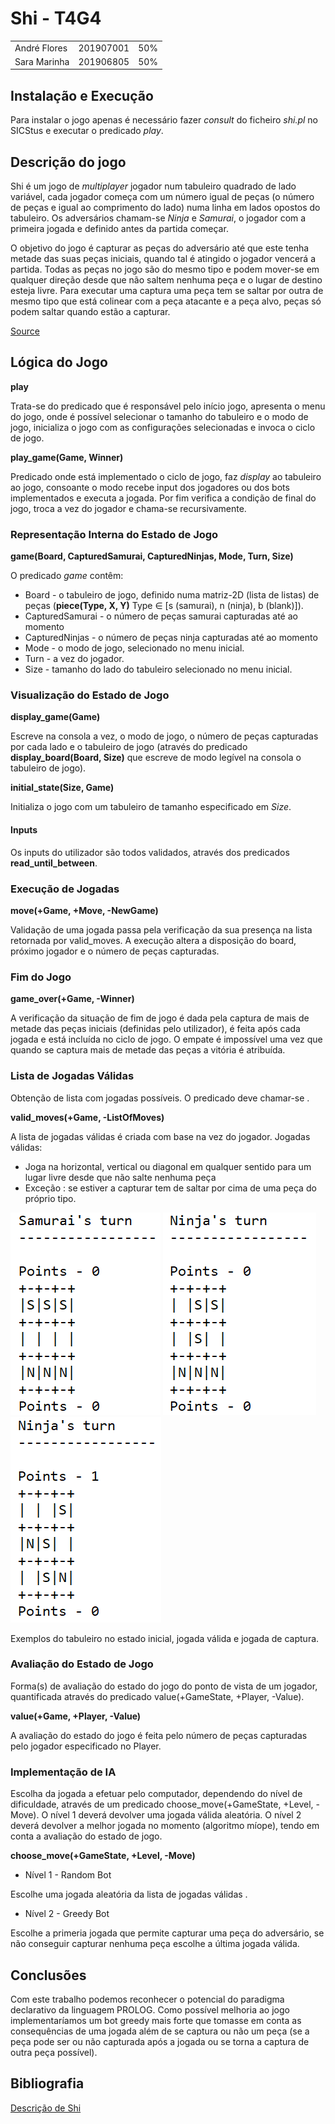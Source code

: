# Shi - T4G4

||||
|-|-|-|
| André Flores | 201907001 | 50% |
| Sara Marinha | 201906805 | 50% |

## Instalação e Execução

Para instalar o jogo apenas é necessário fazer *consult* do ficheiro *shi.pl* no SICStus e executar o predicado *play*.

## Descrição do jogo

<p>Shi é um jogo de <em>multiplayer</em> jogador num tabuleiro quadrado de lado variável, cada jogador começa com um número igual de peças (o número de peças e igual ao comprimento do lado) numa linha em lados opostos do tabuleiro. Os adversários chamam-se <em>Ninja</em> e <em>Samurai</em>, o jogador com a primeira jogada e definido antes da partida começar.</p>
<p>O objetivo do jogo é capturar as peças do adversário até que este tenha metade das suas peças iniciais, quando tal é atingido o jogador vencerá a partida. Todas as peças no jogo são do mesmo tipo e podem mover-se em qualquer direção desde que não saltem nenhuma peça e o lugar de destino esteja livre. Para executar uma captura uma peça tem se saltar por outra de mesmo tipo que está colinear com a peça atacante e a peça alvo, peças só podem saltar quando estão a capturar.</p>
<p><a href=https://boardgamegeek.com/boardgame/319861/shi>Source</a></p>

## Lógica do Jogo

**play**

Trata-se do predicado que é responsável pelo início jogo, apresenta o menu do jogo, onde é possível selecionar o tamanho do tabuleiro e o modo de jogo, inicializa o jogo com as configurações selecionadas e invoca o ciclo de jogo.

**play_game(Game, Winner)**

Predicado onde está implementado o ciclo de jogo, faz *display* ao tabuleiro ao jogo, consoante o modo recebe input dos jogadores ou dos bots implementados e executa a jogada. Por fim verifica a condição de final do jogo, troca a vez do jogador e chama-se recursivamente. 

### Representação Interna do Estado de Jogo 

**game(Board, CapturedSamurai, CapturedNinjas, Mode, Turn, Size)**

O predicado *game* contêm:

- Board - o tabuleiro de jogo, definido numa matriz-2D (lista de listas) de peças (**piece(Type, X, Y)** Type ∈ [s (samurai), n (ninja), b (blank)]).
- CapturedSamurai - o número de peças samurai capturadas até ao momento
- CapturedNinjas - o número de peças ninja capturadas até ao momento
- Mode - o modo de jogo, selecionado no menu inicial.
- Turn - a vez do jogador.
- Size - tamanho do lado do tabuleiro selecionado no menu inicial.

### Visualização do Estado de Jogo

**display_game(Game)**

Escreve na consola a vez, o modo de jogo, o número de peças capturadas por cada lado e o tabuleiro de jogo (através do predicado **display_board(Board, Size)** que escreve de modo legível na consola o tabuleiro de jogo).

**initial_state(Size, Game)**

Initializa o jogo com um tabuleiro de tamanho especificado em *Size*.

#### Inputs

Os inputs do utilizador são todos validados, através dos predicados **read_until_between**.

### Execução de Jogadas

**move(+Game, +Move, -NewGame)**

Validação de uma jogada passa pela verificação da sua presença na lista retornada por valid_moves. A execução altera a disposição do board, próximo jogador e o número de peças capturadas.

### Fim do Jogo

**game_over(+Game, -Winner)**

A verificação da situação de fim de jogo é dada pela captura de mais de metade das peças iniciais (definidas pelo utilizador), é feita após cada jogada e está incluída no ciclo de jogo. O empate é impossível uma vez que quando se captura mais de metade das peças a vitória é atribuída.

### Lista de Jogadas Válidas


Obtenção de lista com jogadas possíveis. O predicado deve chamar-se .

**valid_moves(+Game, -ListOfMoves)**

A lista de jogadas válidas é criada com base na vez do jogador. Jogadas válidas:

- Joga na horizontal, vertical ou diagonal em qualquer sentido para um lugar livre desde que não salte nenhuma peça
- Exceção : se estiver a capturar tem de saltar por cima de uma peça do próprio tipo.

![Estado inicial](images/move_1.png)
![Jogada válida](images/move_2.png)
![Jogada de captura](images/move_3.png)

Exemplos do tabuleiro no estado inicial, jogada válida e jogada de captura.

### Avaliação do Estado de Jogo

Forma(s) de avaliação do estado do jogo do ponto de vista de um jogador, quantificada através do predicado value(+GameState, +Player, -Value).

**value(+Game, +Player, -Value)**

A avaliação do estado do jogo é feita pelo número de peças capturadas pelo jogador especificado no Player.

### Implementação de IA 

Escolha da jogada a efetuar pelo computador, dependendo do nível de dificuldade, através de um predicado choose_move(+GameState, +Level, -Move). O nível 1 deverá devolver uma jogada válida aleatória. O nível 2 deverá devolver a melhor jogada no momento (algoritmo míope), tendo em conta a avaliação do estado de jogo.

**choose_move(+GameState, +Level, -Move)**

- Nível 1 - Random Bot

Escolhe uma jogada aleatória da lista de jogadas válidas .

- Nível 2 - Greedy Bot

Escolhe a primeria jogada que permite capturar uma peça do adversário, se não conseguir capturar nenhuma peça escolhe a última jogada válida.


## Conclusões

Com este trabalho podemos reconhecer o potencial do paradigma declarativo da linguagem PROLOG. Como possível melhoria ao jogo implementaríamos um bot greedy mais forte que tomasse em conta as consequências de uma jogada além de se captura ou não um peça (se a peça pode ser ou não capturada após a jogada ou se torna a captura de outra peça possível).

## Bibliografia

[Descrição de Shi](https://boardgamegeek.com/boardgame/319861/shi)